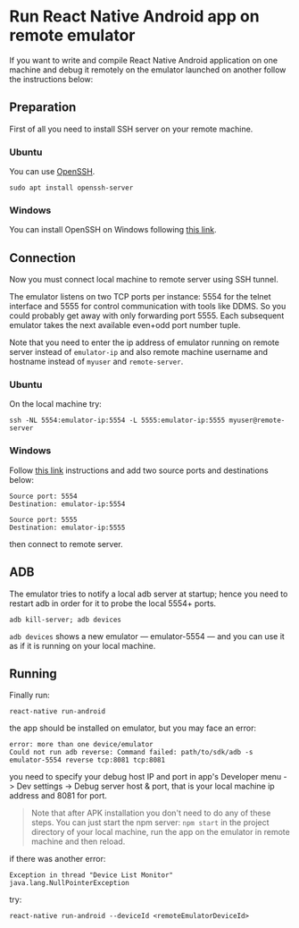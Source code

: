 # Run React Native Android app on remote emulator

If you want to write and compile React Native Android application on one machine and debug it remotely on the emulator launched on another follow the instructions below:

## Preparation

First of all you need to install SSH server on your remote machine.

### Ubuntu

You can use [OpenSSH](https://help.ubuntu.com/lts/serverguide/openssh-server.html.en).

`sudo apt install openssh-server`

### Windows 

You can install OpenSSH on Windows following [this link](https://winscp.net/eng/docs/guide_windows_openssh_server).

## Connection

Now you must connect local machine to remote server using SSH tunnel.

The emulator listens on two TCP ports per instance: 5554 for the telnet interface and 5555 for control communication with tools like DDMS. So you could probably get away with only forwarding port 5555. Each subsequent emulator takes the next available even+odd port number tuple.

Note that you need to enter the ip address of emulator running on remote server instead of `emulator-ip` and also remote machine username and hostname instead of `myuser` and `remote-server`.

### Ubuntu

On the local machine try:

`ssh -NL 5554:emulator-ip:5554 -L 5555:emulator-ip:5555 myuser@remote-server`

### Windows

Follow [this link](https://intranet.cs.hku.hk/csintranet/contents/technical/howto/putty-portforward.jsp) instructions and add two source ports and destinations below:

```
Source port: 5554
Destination: emulator-ip:5554

Source port: 5555
Destination: emulator-ip:5555
```

then connect to remote server.

## ADB

The emulator tries to notify a local adb server at startup; hence you need to restart adb in order for it to probe the local 5554+ ports.

`adb kill-server; adb devices`

`adb devices` shows a new emulator — emulator-5554 — and you can use it as if it is running on your local machine.

## Running

Finally run:

`react-native run-android`

the app should be installed on emulator, but you may face an error:

```
error: more than one device/emulator
Could not run adb reverse: Command failed: path/to/sdk/adb -s emulator-5554 reverse tcp:8081 tcp:8081
```

you need to specify your debug host IP and port in app's Developer menu -> Dev settings -> Debug server host & port, that is your local machine ip address and 8081 for port.

> Note that after APK installation you don't need to do any of these steps. You can just start the npm server: `npm start` in the project directory of your local machine, run the app on the emulator in remote machine and then reload.

if there was another error:

`Exception in thread "Device List Monitor" java.lang.NullPointerException`

try:

`react-native run-android --deviceId <remoteEmulatorDeviceId>`

